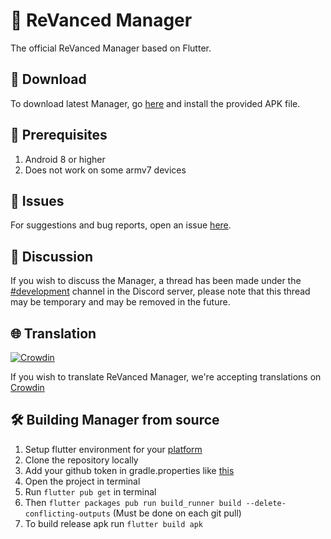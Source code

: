 # 💊 ReVanced Manager

The official ReVanced Manager based on Flutter.

## 🔽 Download
To download latest Manager, go [here](https://github.com/inotia00/revanced-manager/releases/latest) and install the provided APK file.

## 📝 Prerequisites
1. Android 8 or higher
2. Does not work on some armv7 devices

## 🔴 Issues
For suggestions and bug reports, open an issue [here](https://github.com/inotia00/ReVanced_Extended/issues/new/choose).

## 💭 Discussion
If you wish to discuss the Manager, a thread has been made under the [#development](https://discord.com/channels/952946952348270622/1002922226443632761) channel in the Discord server, please note that this thread may be temporary and may be removed in the future.


## 🌐 Translation
[![Crowdin](https://badges.crowdin.net/revanced/localized.svg)](https://crowdin.com/project/revanced)

If you wish to translate ReVanced Manager, we're accepting translations on [Crowdin](https://translate.revanced.app)

## 🛠️ Building Manager from source
1. Setup flutter environment for your [platform](https://docs.flutter.dev/get-started/install)
2. Clone the repository locally
3. Add your github token in gradle.properties like [this](/docs/4_building.md)
4. Open the project in terminal
5. Run `flutter pub get` in terminal
6. Then `flutter packages pub run build_runner build --delete-conflicting-outputs` (Must be done on each git pull)
7. To build release apk run `flutter build apk`

